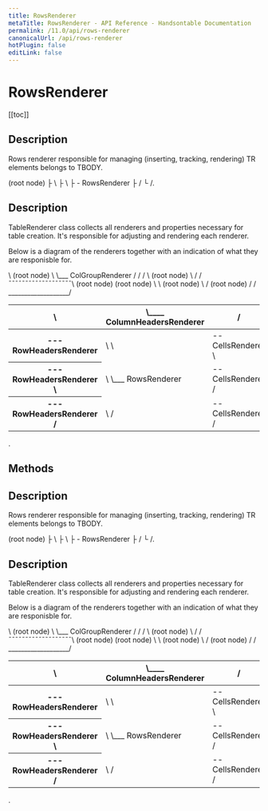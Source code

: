 ```yaml
---
title: RowsRenderer
metaTitle: RowsRenderer - API Reference - Handsontable Documentation
permalink: /11.0/api/rows-renderer
canonicalUrl: /api/rows-renderer
hotPlugin: false
editLink: false
---
```


# RowsRenderer

[[toc]]

## Description

Rows renderer responsible for managing (inserting, tracking, rendering) TR elements belongs to TBODY.

  <tbody> (root node)
    ├ <tr>   \
    ├ <tr>    \
    ├ <tr>     - RowsRenderer
    ├ <tr>    /
    └ <tr>   /.



## Description

TableRenderer class collects all renderers and properties necessary for table creation. It's
responsible for adjusting and rendering each renderer.

Below is a diagram of the renderers together with an indication of what they are responisble for.
  <table>
    <colgroup>  \ (root node)
      <col>      \
      <col>       \___ ColGroupRenderer
      <col>       /
      <col>      /
    </colgroup> /
    <thead>     \ (root node)
      <tr>       \
        <th>      \
        <th>       \____ ColumnHeadersRenderer
        <th>       /
        <th>      /
      </tr>      /
    </thead>    /
    <tbody>   ¯¯¯¯¯¯¯¯¯¯¯¯¯¯¯¯¯¯¯\ (root node)
      <tr>   (root node)          \
        <th>  --- RowHeadersRenderer
        <td>  \                     \
        <td>   -- CellsRenderer      \
        <td>  /                       \
      </tr>                            \
      <tr>   (root node)                \
        <th>  --- RowHeadersRenderer     \
        <td>  \                           \___ RowsRenderer
        <td>   -- CellsRenderer           /
        <td>  /                          /
      </tr>                             /
      <tr>   (root node)               /
        <th>  --- RowHeadersRenderer  /
        <td>  \                      /
        <td>   -- CellsRenderer     /
        <td>  /                    /
      </tr>                       /
    </tbody>  ___________________/
  </table>.


## Methods

## Description

Rows renderer responsible for managing (inserting, tracking, rendering) TR elements belongs to TBODY.

  <tbody> (root node)
    ├ <tr>   \
    ├ <tr>    \
    ├ <tr>     - RowsRenderer
    ├ <tr>    /
    └ <tr>   /.



## Description

TableRenderer class collects all renderers and properties necessary for table creation. It's
responsible for adjusting and rendering each renderer.

Below is a diagram of the renderers together with an indication of what they are responisble for.
  <table>
    <colgroup>  \ (root node)
      <col>      \
      <col>       \___ ColGroupRenderer
      <col>       /
      <col>      /
    </colgroup> /
    <thead>     \ (root node)
      <tr>       \
        <th>      \
        <th>       \____ ColumnHeadersRenderer
        <th>       /
        <th>      /
      </tr>      /
    </thead>    /
    <tbody>   ¯¯¯¯¯¯¯¯¯¯¯¯¯¯¯¯¯¯¯\ (root node)
      <tr>   (root node)          \
        <th>  --- RowHeadersRenderer
        <td>  \                     \
        <td>   -- CellsRenderer      \
        <td>  /                       \
      </tr>                            \
      <tr>   (root node)                \
        <th>  --- RowHeadersRenderer     \
        <td>  \                           \___ RowsRenderer
        <td>   -- CellsRenderer           /
        <td>  /                          /
      </tr>                             /
      <tr>   (root node)               /
        <th>  --- RowHeadersRenderer  /
        <td>  \                      /
        <td>   -- CellsRenderer     /
        <td>  /                    /
      </tr>                       /
    </tbody>  ___________________/
  </table>.




